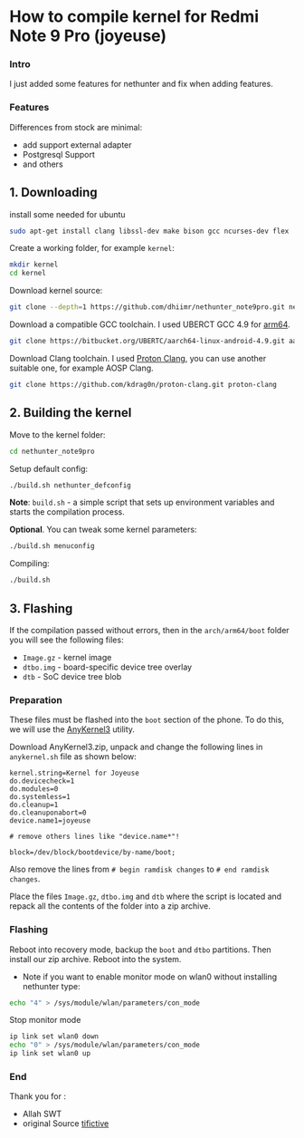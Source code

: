 # How to compile kernel for Redmi Note 9 Pro (joyeuse)
### Intro
I just added some features for nethunter and fix when adding features.
### Features
Differences from stock are minimal:
* add support external adapter 
* Postgresql Support
* and others

## 1. Downloading
install some needed for ubuntu
```bash
sudo apt-get install clang libssl-dev make bison gcc ncurses-dev flex
```
Create a working folder, for example `kernel`:
```bash
mkdir kernel
cd kernel
```
Download kernel source:
```bash
git clone --depth=1 https://github.com/dhiimr/nethunter_note9pro.git nethunter_note9pro
```
Download a compatible GCC toolchain. I used UBERCT GCC 4.9 for 
[arm64](https://bitbucket.org/UBERTC/aarch64-linux-android-4.9/src/master/).
```bash
git clone https://bitbucket.org/UBERTC/aarch64-linux-android-4.9.git aarch64-linux-android
```
Download Clang toolchain. 
I used [Proton Clang](https://github.com/kdrag0n/proton-clang), you can use another suitable one, for example AOSP Clang.
```bash
git clone https://github.com/kdrag0n/proton-clang.git proton-clang
```
## 2. Building the kernel
Move to the kernel folder:
```bash
cd nethunter_note9pro
```
Setup default config:
```bash
./build.sh nethunter_defconfig
```
**Note**: `build.sh` - a simple script that sets up environment variables and starts the compilation process.

**Optional**. You can tweak some kernel parameters:
```bash
./build.sh menuconfig
```

Compiling:
```bash
./build.sh
```
## 3. Flashing
If the compilation passed without errors, then in the `arch/arm64/boot` folder you will see the following files:
* `Image.gz` - kernel image
* `dtbo.img` - board-specific device tree overlay
* `dtb` - SoC device tree blob

### Preparation
These files must be flashed into the `boot` section of the phone. To do this, we will use the [AnyKernel3](https://github.com/osm0sis/AnyKernel3) utility.

Download AnyKernel3.zip, unpack and change the following lines in `anykernel.sh` file as shown below:
```
kernel.string=Kernel for Joyeuse
do.devicecheck=1
do.modules=0
do.systemless=1
do.cleanup=1
do.cleanuponabort=0
device.name1=joyeuse

# remove others lines like "device.name*"!

block=/dev/block/bootdevice/by-name/boot;
```
Also remove the lines from `# begin ramdisk changes` to `# end ramdisk changes`.

Place the files `Image.gz`, `dtbo.img` and `dtb` where the script is located and repack all the contents of the folder into a zip archive.

### Flashing
Reboot into recovery mode, backup the `boot` and `dtbo` partitions. Then install our zip archive. Reboot into the system.

* Note
if you want to enable monitor mode on wlan0 without installing nethunter type:
```bash
echo "4" > /sys/module/wlan/parameters/con_mode
```
Stop monitor mode
```bash
ip link set wlan0 down
echo "0" > /sys/module/wlan/parameters/con_mode
ip link set wlan0 up
```
### End
Thank you for :
* Allah SWT
* original Source [tifictive](https://github.com/tifictive)
